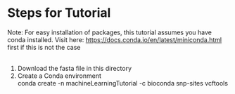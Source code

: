 # Steps for Tutorial </br>
Note: For easy installation of packages, this tutorial assumes you have conda installed. Visit here: https://docs.conda.io/en/latest/miniconda.html first if this is not the case </br> </br>
1. Download the fasta file in this directory </br>
1. Create a Conda environment </br>
    conda create -n machineLearningTutorial -c bioconda snp-sites vcftools
